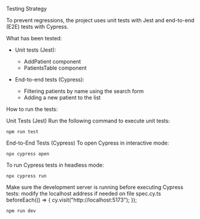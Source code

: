 Testing Strategy

To prevent regressions, the project uses unit tests with Jest
and end-to-end (E2E) tests with Cypress.

What has been tested:

- Unit tests (Jest):

  - AddPatient component
  - PatientsTable component

- End-to-end tests (Cypress):
  - Filtering patients by name using the search form
  - Adding a new patient to the list

How to run the tests:

Unit Tests (Jest)
Run the following command to execute unit tests:

    npm run test

End-to-End Tests (Cypress)
To open Cypress in interactive mode:

    npx cypress open

To run Cypress tests in headless mode:

    npx cypress run

Make sure the development server is running before executing Cypress tests:
modify the localhost address if needed on file spec.cy.ts
beforeEach(() => {
cy.visit("http://localhost:5173");
});

    npm run dev

